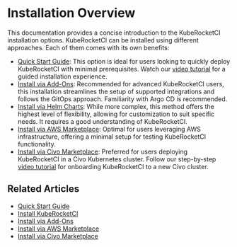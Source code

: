 # Installation Overview

This documentation provides a concise introduction to the KubeRocketCI installation options. KubeRocketCI can be installed using different approaches. Each of them comes with its own benefits:

* [Quick Start Guide](../quick-start/platform-installation.md): This option is ideal for users looking to quickly deploy KubeRocketCI with minimal prerequisites. Watch our [video tutorial](https://www.youtube.com/watch?v=ILlY4niCWeU) for a guided installation experience.
* [Install via Add-Ons](add-ons-overview.md): Recommended for advanced KubeRocketCI users, this installation streamlines the setup of supported integrations and follows the GitOps approach. Familiarity with Argo CD is recommended.
* [Install via Helm Charts](install-kuberocketci.md): While more complex, this method offers the highest level of flexibility, allowing for customization to suit specific needs. It requires a good understanding of KubeRocketCI.
* [Install via AWS Marketplace](aws-marketplace-install.md): Optimal for users leveraging AWS infrastructure, offering a minimal setup for testing KubeRocketCI functionality.
* [Install via Civo Marketplace](install-via-civo.md): Preferred for users deploying KubeRocketCI in a Civo Kubernetes cluster. Follow our step-by-step [video tutorial](https://www.youtube.com/watch?v=QjZoPnIKDtA) for onboarding KubeRocketCI to a new Civo cluster.

## Related Articles

* [Quick Start Guide](../quick-start/platform-installation.md)
* [Install KubeRocketCI](install-kuberocketci.md)
* [Install via Add-Ons](add-ons-overview.md)
* [Install via AWS Marketplace](aws-marketplace-install.md)
* [Install via Civo Marketplace](install-via-civo.md)
